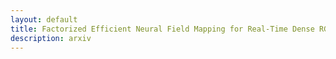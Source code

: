 ```yaml
---
layout: default
title: Factorized Efficient Neural Field Mapping for Real-Time Dense RGB SLAM
description: arxiv
---
```

